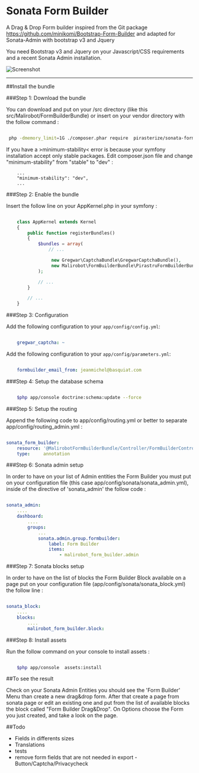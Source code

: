 

Sonata Form Builder
==========================

A Drag & Drop Form builder inspired from the Git package https://github.com/minikomi/Bootstrap-Form-Builder
and adapted for Sonata-Admin with bootstrap v3 and Jquery

You need Bootstrap v3 and Jquery on your Javascript/CSS requirements and a recent Sonata Admin installation.

![Screenshot](Resources/doc/images/Form_Builder_screenshot.png)

-----------------------------------

##Install the bundle

###Step 1: Download the bundle
 
You can download and put on your /src directory (like this  src/Malirobot/FormBuilderBundle)
or insert on your vendor directory with the follow command :

```sh

 php -dmemory_limit=1G ./composer.phar require  pirasterize/sonata-form-builder

```
If you have a >minimum-stability< error is because your symfony installation accept only stable packages.
Edit composer.json file and change "minimum-stability" from "stable" to "dev" :

```
    ...
    "minimum-stability": "dev",
    ...

```


###Step 2: Enable the bundle

Insert the follow line on your AppKernel.php in your symfony :

```php

    class AppKernel extends Kernel
    {
        public function registerBundles()
        {
            $bundles = array(
                // ...

                 new Gregwar\CaptchaBundle\GregwarCaptchaBundle(),
                 new Malirobot\FormBuilderBundle\PirastruFormBuilderBundle()
            );

            // ...
        }

        // ...
    }
```

###Step 3: Configuration

Add the following configuration to your `app/config/config.yml`:

``` yml

    gregwar_captcha: ~

```
    

Add the following configuration to your `app/config/parameters.yml`:

``` yml

    formbuilder_email_from: jeanmichel@basquiat.com

```

###Step 4: Setup the database schema

```sh

    $php app/console doctrine:schema:update --force

```

###Step 5: Setup the routing

Append the following code to app/config/routing.yml or better to separate app/config/routing_admin.yml :

```yml

sonata_form_builder:
    resource: '@MalirobotFormBuilderBundle/Controller/FormBuilderController.php'
    type:     annotation

```

###Step 6: Sonata admin setup

In order to have on your list of Admin entities the Form Builder you must put on your configuration file (this case app/config/sonata/sonata_admin.yml), inside of the directive of 'sonata_admin' the follow code :

```yml

sonata_admin:
    ....
    dashboard:
        ....
        groups:
            ...
            sonata.admin.group.formbuilder:
                label: Form Builder
                items:
                    - malirobot_form_builder.admin

```

###Step 7: Sonata blocks setup

In order to have on the list of blocks the Form Builder Block available on a page put on your configuration file (app/config/sonata/sonata_block.yml) the follow line :

``` yml

sonata_block:
    ....
    blocks:
        ....
        malirobot_form_builder.block:

```

###Step 8: Install assets

Run the follow command on your console to install assets :

```sh

    $php app/console  assets:install

```



##To see the result

Check on your Sonata Admin Entities you should see the 'Form Builder' Menu than create a new drag&drop form.
After that create a page from sonata page or edit an existing one and put from the list of available blocks the block called "Form Builder Drag&Drop".
On Options choose the Form you just created, and take a look on the page.



##Todo
- Fields in differents sizes
- Translations
- tests
- remove form fields that are not needed in export - Button/Captcha/Privacycheck

